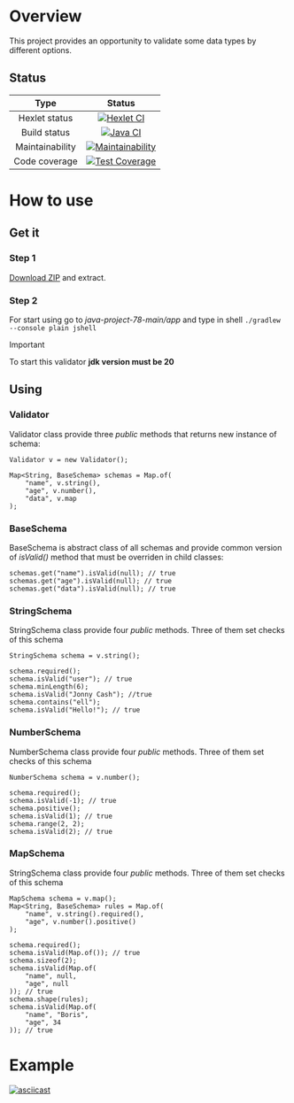 # Overview

This project provides an opportunity to validate some data types by different options.

## Status

| Type | Status |
| :---: | :---: |
| Hexlet status | [![Hexlet CI](https://github.com/kudrDaniel/java-project-78/actions/workflows/hexlet-check.yml/badge.svg)](https://github.com/kudrDaniel/java-project-78/actions/workflows/hexlet-check.yml) |
| Build status | [![Java CI](https://github.com/kudrDaniel/java-project-78/actions/workflows/build-check.yml/badge.svg)](https://github.com/kudrDaniel/java-project-78/actions/workflows/build-check.yml) |
| Maintainability | [![Maintainability](https://api.codeclimate.com/v1/badges/ec524f0c93682e1c3ab9/maintainability)](https://codeclimate.com/github/kudrDaniel/java-project-78/maintainability) |
| Code coverage | [![Test Coverage](https://api.codeclimate.com/v1/badges/ec524f0c93682e1c3ab9/test_coverage)](https://codeclimate.com/github/kudrDaniel/java-project-78/test_coverage) |

# How to use

## Get it

### Step 1

[Download ZIP](https://github.com/kudrDaniel/java-project-78/archive/refs/heads/main.zip) and extract.

### Step 2

For start using go to _java-project-78-main/app_ and type in shell `./gradlew --console plain jshell`

> [!IMPORTANT]
> To start this validator __jdk version must be 20__

## Using

### Validator

Validator class provide three _public_ methods that returns new instance of schema:

```
Validator v = new Validator();

Map<String, BaseSchema> schemas = Map.of(
	"name", v.string(),
	"age", v.number(),
	"data", v.map
);
```

### BaseSchema

BaseSchema is abstract class of all schemas and provide common version of _isValid()_ method that must be overriden in child classes:

```
schemas.get("name").isValid(null); // true
schemas.get("age").isValid(null); // true
schemas.get("data").isValid(null); // true
```

### StringSchema

StringSchema class provide four _public_ methods. Three of them set checks of this schema

```
StringSchema schema = v.string();

schema.required();
schema.isValid("user"); // true
schema.minLength(6);
schema.isValid("Jonny Cash"); //true
schema.contains("ell");
schema.isValid("Hello!"); // true
```

### NumberSchema

NumberSchema class provide four _public_ methods. Three of them set checks of this schema

```
NumberSchema schema = v.number();

schema.required();
schema.isValid(-1); // true
schema.positive();
schema.isValid(1); // true
schema.range(2, 2);
schema.isValid(2); // true
```

### MapSchema

StringSchema class provide four _public_ methods. Three of them set checks of this schema

```
MapSchema schema = v.map();
Map<String, BaseSchema> rules = Map.of(
	"name", v.string().required(),
	"age", v.number().positive()
);

schema.required();
schema.isValid(Map.of()); // true
schema.sizeof(2);
schema.isValid(Map.of(
	"name", null,
	"age", null
)); // true
schema.shape(rules);
schema.isValid(Map.of(
	"name", "Boris",
	"age", 34
)); // true
```

# Example

[![asciicast](https://asciinema.org/a/605079.svg)](https://asciinema.org/a/605079)
